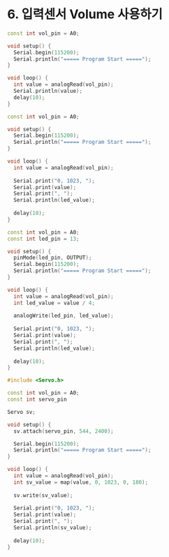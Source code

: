 # 6. 입력센서 Volume 사용하기

```cpp title="volumeSerial.ino" linenums="1" hl_lines="9"
const int vol_pin = A0;

void setup() {
  Serial.begin(115200);
  Serial.println("===== Program Start =====");
}

void loop() {
  int value = analogRead(vol_pin);
  Serial.println(value);
  delay(10);
}
```

```cpp title="volumeGraph.ino" linenums="1" hl_lines="11-14"
const int vol_pin = A0;

void setup() {
  Serial.begin(115200);
  Serial.println("===== Program Start =====");
}

void loop() {
  int value = analogRead(vol_pin);
  
  Serial.print("0, 1023, ");
  Serial.print(value);
  Serial.print(", ");
  Serial.println(led_value);
  
  delay(10);
}
```

```cpp title="volumeLed.ino" linenums="1" hl_lines="12"
const int vol_pin = A0;
const int led_pin = 13;

void setup() {
  pinMode(led_pin, OUTPUT);
  Serial.begin(115200);
  Serial.println("===== Program Start =====");
}

void loop() {
  int value = analogRead(vol_pin);
  int led_value = value / 4;
  
  analogWrite(led_pin, led_value);
  
  Serial.print("0, 1023, ");
  Serial.print(value);
  Serial.print(", ");
  Serial.println(led_value);
  
  delay(10);
}
```

```cpp title="volumeServo.ino" linenums="1" hl_lines="17"
#include <Servo.h>

const int vol_pin = A0;
const int servo_pin

Servo sv;

void setup() {
  sv.attach(servo_pin, 544, 2400);

  Serial.begin(115200);
  Serial.println("===== Program Start =====");
}

void loop() {
  int value = analogRead(vol_pin);
  int sv_value = map(value, 0, 1023, 0, 180);
  
  sv.write(sv_value);
  
  Serial.print("0, 1023, ");
  Serial.print(value);
  Serial.print(", ");
  Serial.println(sv_value);
  
  delay(10);
}
```
